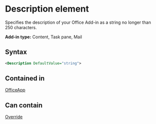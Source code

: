 # Description element

Specifies the description of your Office Add-in as a string no longer than 250 characters.

**Add-in type:** Content, Task pane, Mail

## Syntax

```XML
<Description DefaultValue="string">
```

## Contained in

[OfficeApp](officeapp.md)


## Can contain

[Override](override.md)


